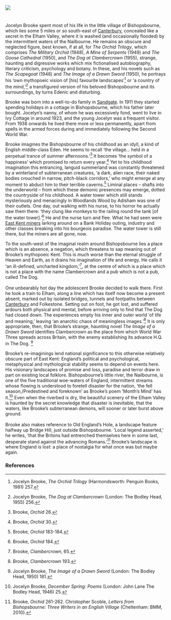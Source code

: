 <a href="https://www.kent-maps.online"><img src="https://kent-map.github.io/mdpress/juncture/ve-button.png"></a>
<param ve-config title="Jocelyn Brooke (1908-1966) " author="Dr Simon Wilson" layout="vtl" banner="https://stor.artstor.org/stor/80704dae-34f6-4afe-bbfe-f1890b4a0994" description="In this visual essay, Dr Simon Wilson presents the life and works of kent author Jocelyn Brooke.">

<!-- Historical map layers -->
<param ve-map-layer active allmaps allmaps-id="542e2ed0e875aeb4" title="OS East Kent 1945">

#

Jocelyn Brooke spent most of his life in the little village of Bishopsbourne, which lies some 5 miles or so south-east of [Canterbury](/canterbury/20c-canterbury-home), concealed like a secret in the Elham Valley, where it is washed (and occasionally flooded) by the intermittent waters of the Nailbourne. He remains an obscure and neglected figure, best known, if at all, for _The Orchid Trilogy_, which comprises _The Military Orchid_ (1948), _A Mine of Serpents_ (1949) and _The Goose Cathedral_ (1950), and _The Dog at Clambercrown_ (1955), strange, haunting and digressive works which mix fictionalised autobiography, literary criticism, psychology and botany. In these, and his novels such as _The Scapegoat_ (1948) and _The Image of a Drawn Sword_ (1950), he portrays his ‘own mythopoeic vision of [his] favourite landscapes’[^ref1] or ‘a country of the mind,’[^ref2] a transfigured version of his beloved Bishopsbourne and its surroundings, by turns Edenic and disturbing.
<param ve-image url="https://stor.artstor.org/stor/3e4f3256-59f7-495a-92e8-7b469bb98021" label="Bishopsbourne" attribution="Martin Crowther">
<param ve-entity eid="Q29303" aliases="Canterbury">
<param ve-entity eid="Q866348" aliases="Bishopbourne">
<param ve-entity eid="Q5360119" aliases="Elham Valley">
<param ve-map center="Q866348" zoom="14">
<param ve-map center="Q29303" zoom="14">

Brooke was born into a well-to-do family in [Sandgate](/placesqz/sandgate-overview). In 1911 they started spending holidays in a cottage in Bishopsbourne, which his father later bought. Jocelyn’s nanny, of whom he was excessively fond, went to live in Ivy Cottage in around 1923, and the young Jocelyn was a frequent visitor. From 1938 onwards he lived there more or less permanently, apart from spells in the armed forces during and immediately following the Second World War. 
<param ve-image url="https://stor.artstor.org/stor/fab81d15-c1f8-43fc-8678-ae80bfbf75e3" label="Ivy Cottage" attribution="Martin Crowther">
<param ve-entity eid="Q1000312" aliases="Sandgate">
<param ve-entity eid="Q866348" aliases="Bishopbourne">
<param ve-map center="Q1000312" zoom="14">
<param ve-map center="Q866348" zoom="14">

Brooke imagines the Bishopsbourne of his childhood as an idyll, a kind of English middle-class Eden. He seems to recall ‘the village… held in a perpetual trance of summer afternoons.’[^ref3] It becomes ‘the symbol of a happiness’ which promised to return every year.[^ref4]
Yet to his childhood imagination this entrancing, languid summerland was constantly threatened by a winterland of subterranean creatures, ‘a dark, alien race, their naked bodies crouched in narrow, pitch-black corridors,’ who might emerge at any moment to abduct him to their terrible caverns.[^ref5] Liminal places – shafts into the underworld – from which these demonic presences may emerge, dotted the countryside of his childhood. A water tower which still stands mysteriously and menacingly in Woodlands Wood by Adisham was one of their outlets. One day, out walking with his nurse, to his horror he actually saw them there: ‘they clung like monkeys to the railing round the tank [of the water tower].’[^ref6] He and the nurse turn and flee. What he had seen were [East Kent miners](/20c/20c-kent-miners) larking around on a Bank Holiday outing, industry and other classes breaking into his bourgeois paradise. The water tower is still there, but the miners are all gone, now.
<param ve-image url="https://stor.artstor.org/stor/0095b092-a8e8-4d8f-b644-ad93dd98f9f8" label="The Water Tower, Woodlands Wood, Adisham">
<param ve-entity eid="Q866348" aliases="Bishopbourne">
<param ve-entity eid="Q110707352" aliases="Adisham Water Tower">
<param ve-map center="Q110707352" zoom="14">
<param ve-map center="Q866348" zoom="14">

To the south-west of the imaginal realm around Bishopsbourne lies a place which is an absence, a negation, which threatens to sap meaning out of Brooke’s mythopoeic Kent. This is much worse than the eternal struggle of Heaven and Earth, as it drains his imagination of life and energy. He calls it ‘an ill-defined, uncharted kingdom,’[^ref7], at the centre of which is a place which is not a place with the name Clambercrown and a pub which is not a pub, called The Dog. 
<br><br>
One unbearably hot day the adolescent Brooke decided to walk there. First he took a train to Elham, along a line which has itself now become a present absent, marked out by isolated bridges, tunnels and footpaths between [Canterbury](/canterbury/20c-canterbury-home) and Folkestone. Setting out on foot, he got lost, and suffered ardours both physical and mental, before arriving only to find that The Dog had closed down. The experiences empty his inner and outer world ‘of life and meaning,’ leaving ‘an anarchic chaos of meaningless images.’[^ref8] It is only appropriate, then, that Brooke’s strange, haunting novel _The Image of a Drawn Sword_ identifies Clambercrown as the place from which World War Three spreads across Britain, with the enemy establishing its advance H.Q. in The Dog. [^ref9]
<param ve-image url="https://stor.artstor.org/stor/d80318dc-0229-4020-9ccf-28174d5ef4c2" label="Elham Valley Railway">
<param ve-entity eid="Q866348" aliases="Bishopbourne">
<param ve-entity eid="Q1981740" aliases="Elham">
<param ve-entity eid="Q5360120" aliases="Elham Valley Railway">
<param ve-entity eid="Q29303" aliases="Canterbury">
<param ve-entity eid="Q375314" aliases="Folkestone">
<param ve-map center="Q866348" zoom="14">
<param ve-map center="Q29303" zoom="14">

Brooke’s re-imaginings lend national significance to this otherwise relatively obscure part of East Kent: England’s political and psychological, metaphysical and mythological stability seems to depend on events here. His visionary landscapes of promise and loss, paradise and terror draw in part on existing local folklore. Bishopsbourne’s little river, the Nailbourne, is one of the five traditional woe-waters of England, intermittent streams whose flowing is understood to foretell disaster for the nation, ‘the fell season,/Predestined and foreknown’ as Brooke’s poem ‘Month’s Mind’ has it.[^ref10] Even when the riverbed is dry, the beautiful scenery of the Elham Valley is haunted by the secret knowledge that disaster is inevitable, that the waters, like Brooke’s subterranean demons, will sooner or later burst above ground.  
<br>
Brooke also makes reference to Old England’s Hole, a landscape feature halfway up Bridge Hill, just outside Bishopsbourne. ‘Local legend asserted,’ he writes, ‘that the Britons had entrenched themselves here in some last, desperate stand against the advancing Romans.’[^ref11] Brooke’s landscape is where England is lost: a place of nostalgia for what once was but maybe again.
<param ve-image url="https://stor.artstor.org/stor/80704dae-34f6-4afe-bbfe-f1890b4a0994" label="Nailbourne" attribution="Martin Crowther">
<param ve-entity eid="Q866348" aliases="Bishopbourne">
<param ve-map center="Q866348" zoom="14">

### References
[^ref1]: Jocelyn Brooke, _The Orchid Trilogy_ (Harmondsworth: Penguin Books, 1981) 257.
[^ref2]: Jocelyn Brooke, _The Dog at Clambercrown_ (London: The Bodley Head, 1955) 256. 
[^ref3]: Brooke, _Orchid_ 26.
[^ref4]: Brooke, _Orchid_ 30.
[^ref5]: Brooke, _Orchid_ 183-184.
[^ref6]: Brooke, _Orchid_ 184.
[^ref7]: Brooke, _Clambercrown_, 65.
[^ref8]: Brooke, _Clambercrown_ 193.
[^ref9]: Jocelyn Brooke, _The Image of a Drawn Sword_ (London: The Bodley Head, 1950) 181.
[^ref10]: Jocelyn Brooke, _December Spring: Poems_ (London: John Lane The Bodley Head, 1946) 25.
[^ref11]: Brooke, _Orchid_ 261-262.
Christopher Scoble, _Letters from Bishopsbourne: Three Writers in an English Village_ (Cheltenham: BMM, 2010).

